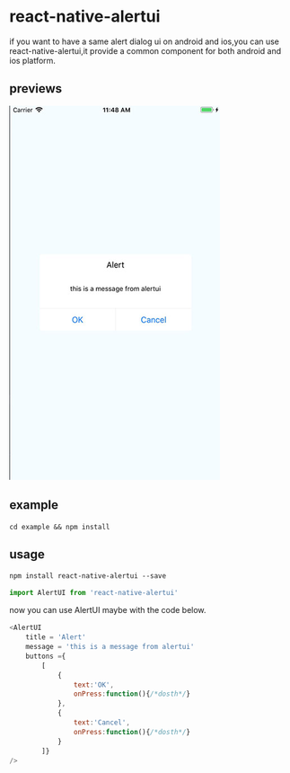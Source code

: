 # react-native-alertui
if you want to have a same alert dialog ui on android and ios,you can use react-native-alertui,it provide a common component for both android and ios platform.
## previews
![preivews](imgs/alert_preview.jpg)
## example
```
cd example && npm install
```
## usage
```
npm install react-native-alertui --save
```
```javascript
import AlertUI from 'react-native-alertui'
```
now you can use AlertUI maybe with the code below.
```javascript react
<AlertUI 
    title = 'Alert'
    message = 'this is a message from alertui'
    buttons ={
        [
            {
                text:'OK',
                onPress:function(){/*dosth*/}
            },
            {
                text:'Cancel',
                onPress:function(){/*dosth*/}
            }
        ]}
/>
```
